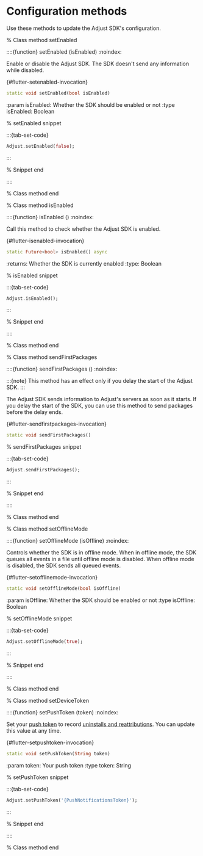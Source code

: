 # Configuration methods

Use these methods to update the Adjust SDK's configuration.

% Class method setEnabled

::::{function} setEnabled (isEnabled)
:noindex:

Enable or disable the Adjust SDK. The SDK doesn't send any information while disabled.

{#flutter-setenabled-invocation}
```dart
static void setEnabled(bool isEnabled)
```

:param isEnabled: Whether the SDK should be enabled or not
:type isEnabled: Boolean

% setEnabled snippet

:::{tab-set-code}

```dart
Adjust.setEnabled(false);
```

:::

% Snippet end

::::

% Class method end

% Class method isEnabled

::::{function} isEnabled ()
:noindex:

Call this method to check whether the Adjust SDK is enabled.

{#flutter-isenabled-invocation}
```dart
static Future<bool> isEnabled() async
```

:returns: Whether the SDK is currently enabled
:type: Boolean

% isEnabled snippet

:::{tab-set-code}

```dart
Adjust.isEnabled();
```

:::

% Snippet end

::::

% Class method end

% Class method sendFirstPackages

::::{function} sendFirstPackages ()
:noindex:

:::{note}
This method has an effect only if you delay the start of the Adjust SDK.
:::

The Adjust SDK sends information to Adjust's servers as soon as it starts. If you delay the start of the SDK, you can use this method to send packages before the delay ends.

{#flutter-sendfirstpackages-invocation}
```dart
static void sendFirstPackages()
```

% sendFirstPackages snippet

:::{tab-set-code}

```dart
Adjust.sendFirstPackages();
```

:::

% Snippet end

::::

% Class method end

% Class method setOfflineMode

::::{function} setOfflineMode (isOffline)
:noindex:

Controls whether the SDK is in offline mode. When in offline mode, the SDK queues all events in a file until offline mode is disabled. When offline mode is disabled, the SDK sends all queued events.

{#flutter-setofflinemode-invocation}
```dart
static void setOfflineMode(bool isOffline)
```

:param isOffline: Whether the SDK should be enabled or not
:type isOffline: Boolean

% setOfflineMode snippet

:::{tab-set-code}

```dart
Adjust.setOfflineMode(true);
```

:::

% Snippet end

::::

% Class method end

% Class method setDeviceToken

::::{function} setPushToken (token)
:noindex:

Set your [push token](hc:push-notifications) to record [uninstalls and reattributions](hc:uninstalls-reinstalls). You can update this value at any time.

{#flutter-setpushtoken-invocation}
```dart
static void setPushToken(String token)
```

:param token: Your push token
:type token: String

% setPushToken snippet

:::{tab-set-code}

```dart
Adjust.setPushToken('{PushNotificationsToken}');
```

:::

% Snippet end

::::

% Class method end

